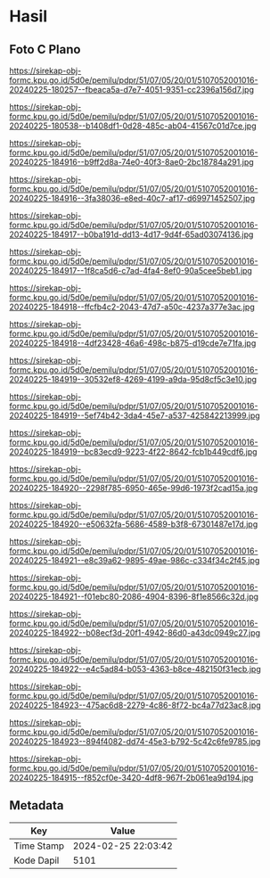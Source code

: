 # Hasil

## Foto C Plano

https://sirekap-obj-formc.kpu.go.id/5d0e/pemilu/pdpr/51/07/05/20/01/5107052001016-20240225-180257--fbeaca5a-d7e7-4051-9351-cc2396a156d7.jpg

https://sirekap-obj-formc.kpu.go.id/5d0e/pemilu/pdpr/51/07/05/20/01/5107052001016-20240225-180538--b1408df1-0d28-485c-ab04-41567c01d7ce.jpg

https://sirekap-obj-formc.kpu.go.id/5d0e/pemilu/pdpr/51/07/05/20/01/5107052001016-20240225-184916--b9ff2d8a-74e0-40f3-8ae0-2bc18784a291.jpg

https://sirekap-obj-formc.kpu.go.id/5d0e/pemilu/pdpr/51/07/05/20/01/5107052001016-20240225-184916--3fa38036-e8ed-40c7-af17-d69971452507.jpg

https://sirekap-obj-formc.kpu.go.id/5d0e/pemilu/pdpr/51/07/05/20/01/5107052001016-20240225-184917--b0ba191d-dd13-4d17-9d4f-65ad03074136.jpg

https://sirekap-obj-formc.kpu.go.id/5d0e/pemilu/pdpr/51/07/05/20/01/5107052001016-20240225-184917--1f8ca5d6-c7ad-4fa4-8ef0-90a5cee5beb1.jpg

https://sirekap-obj-formc.kpu.go.id/5d0e/pemilu/pdpr/51/07/05/20/01/5107052001016-20240225-184918--ffcfb4c2-2043-47d7-a50c-4237a377e3ac.jpg

https://sirekap-obj-formc.kpu.go.id/5d0e/pemilu/pdpr/51/07/05/20/01/5107052001016-20240225-184918--4df23428-46a6-498c-b875-d19cde7e71fa.jpg

https://sirekap-obj-formc.kpu.go.id/5d0e/pemilu/pdpr/51/07/05/20/01/5107052001016-20240225-184919--30532ef8-4269-4199-a9da-95d8cf5c3e10.jpg

https://sirekap-obj-formc.kpu.go.id/5d0e/pemilu/pdpr/51/07/05/20/01/5107052001016-20240225-184919--5ef74b42-3da4-45e7-a537-425842213999.jpg

https://sirekap-obj-formc.kpu.go.id/5d0e/pemilu/pdpr/51/07/05/20/01/5107052001016-20240225-184919--bc83ecd9-9223-4f22-8642-fcb1b449cdf6.jpg

https://sirekap-obj-formc.kpu.go.id/5d0e/pemilu/pdpr/51/07/05/20/01/5107052001016-20240225-184920--2298f785-6950-465e-99d6-1973f2cad15a.jpg

https://sirekap-obj-formc.kpu.go.id/5d0e/pemilu/pdpr/51/07/05/20/01/5107052001016-20240225-184920--e50632fa-5686-4589-b3f8-67301487e17d.jpg

https://sirekap-obj-formc.kpu.go.id/5d0e/pemilu/pdpr/51/07/05/20/01/5107052001016-20240225-184921--e8c39a62-9895-49ae-986c-c334f34c2f45.jpg

https://sirekap-obj-formc.kpu.go.id/5d0e/pemilu/pdpr/51/07/05/20/01/5107052001016-20240225-184921--f01ebc80-2086-4904-8396-8f1e8566c32d.jpg

https://sirekap-obj-formc.kpu.go.id/5d0e/pemilu/pdpr/51/07/05/20/01/5107052001016-20240225-184922--b08ecf3d-20f1-4942-86d0-a43dc0949c27.jpg

https://sirekap-obj-formc.kpu.go.id/5d0e/pemilu/pdpr/51/07/05/20/01/5107052001016-20240225-184922--e4c5ad84-b053-4363-b8ce-482150f31ecb.jpg

https://sirekap-obj-formc.kpu.go.id/5d0e/pemilu/pdpr/51/07/05/20/01/5107052001016-20240225-184923--475ac6d8-2279-4c86-8f72-bc4a77d23ac8.jpg

https://sirekap-obj-formc.kpu.go.id/5d0e/pemilu/pdpr/51/07/05/20/01/5107052001016-20240225-184923--894f4082-dd74-45e3-b792-5c42c6fe9785.jpg

https://sirekap-obj-formc.kpu.go.id/5d0e/pemilu/pdpr/51/07/05/20/01/5107052001016-20240225-184915--f852cf0e-3420-4df8-967f-2b061ea9d194.jpg


## Metadata

| Key        | Value               |
| ---------- | ------------------- |
| Time Stamp | 2024-02-25 22:03:42 |
| Kode Dapil | 5101                |



